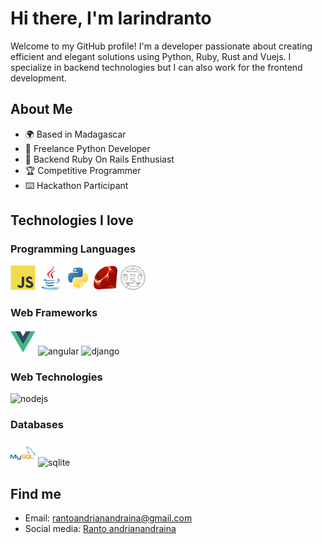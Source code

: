 # Hi there, I'm Iarindranto

Welcome to my GitHub profile! I'm a developer passionate about creating efficient and elegant solutions using Python, Ruby, Rust and Vuejs. I specialize in backend technologies but I can also work for the frontend development.

## About Me

- 🌍 Based in Madagascar
- 💼 Freelance Python Developer
- 🔧 Backend Ruby On Rails Enthusiast
- 🏆 Competitive Programmer
- ⌨️ Hackathon Participant

## Technologies I love
<h3 align="left">Programming Languages</h3>
<p aling="left">
  <img src="https://raw.githubusercontent.com/devicons/devicon/master/icons/javascript/javascript-original.svg" alt="javascript" width="40" height="40"/>
  <img src="https://raw.githubusercontent.com/devicons/devicon/master/icons/java/java-original.svg" alt="java" width="40" height="40"/> 
  <img src="https://raw.githubusercontent.com/devicons/devicon/master/icons/python/python-original.svg" alt="python" width="40" height="40"/>
  <img src="https://raw.githubusercontent.com/devicons/devicon/master/icons/ruby/ruby-original.svg" alt="ruby" width="40" height="40"/>
  <img src="https://raw.githubusercontent.com/devicons/devicon/master/icons/rust/rust-line.svg" alt="rust" width="40" height="40" /> 
</p>

<h3 align="left">Web Frameworks</h3>
<p aling="left">
  <img src="https://raw.githubusercontent.com/devicons/devicon/master/icons/vuejs/vuejs-original.svg" alt="vuejs" width="40" height="40"/>
  <img src="https://angular.io/assets/images/logos/angular/angular.svg" alt="angular" width="40" height="40"/> 
  <img src="https://www.djangoproject.com/favicon.ico" alt="django" width="40" height="40"/>
</p>

<h3 align="left">Web Technologies</h3>
<p aling="left"> 
  <img src="https://www.vectorlogo.zone/logos/nodejs/nodejs-icon.svg" alt="nodejs" width="40" height="40"/> 
</p>

<h3 align="left">Databases</h3>
<p aling="left"> 
  <img src="https://raw.githubusercontent.com/devicons/devicon/master/icons/mysql/mysql-original-wordmark.svg" alt="mysql" width="40" height="40"/> 
  <img src="https://www.vectorlogo.zone/logos/sqlite/sqlite-icon.svg" alt="sqlite" width="40" height="40"/>
</p>

## Find me 

- Email: [rantoandrianandraina@gmail.com](mailto:rantoandrianandraina@gmail.com)
- Social media: <a href="http://facebook.com/ranto andrianandraina">Ranto andrianandraina</a>
